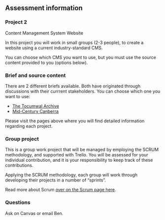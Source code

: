 ## Assessment information

### Project 2

Content Management System Website

In this project you will work in small groups (2-3 people), to create a website using a current industry-standard CMS. 

You can choose which CMS you want to use, but you must use the source content provided to you (options below). 

### Brief and source content
There are 2 different briefs available. Both have originated through discussions with their currrent stakeholders. You can choose which one you want to use:

*   [The Tocumwal Archive](project-2/tocumwal.md)
*   [Mid-Century Canberra](project-2/mid-century-canberra.md)

Please visit the pages above where you will find detailed information regarding each project. 

### Group project
This is a group work project that will be managed by employing the SCRUM methodology, and supported with Trello. You will be assessed for your individual contribution, and it is your responsibility to keep track of these contributions.

Applying the SCRUM methodology, each group will work through developing their projects in a number of “sprints”.

Read more about Scrum [over on the Scrum page here](https://uc-design.github.io/scrum/).


### Questions
Ask on Canvas or email Ben. 
